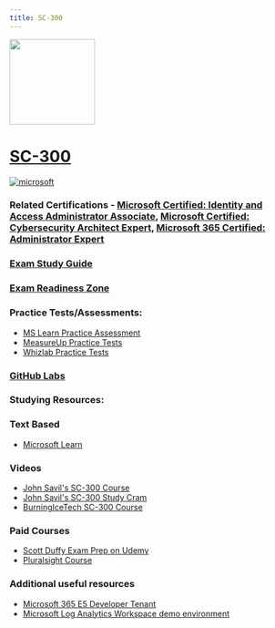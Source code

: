 ```yaml
---
title: SC-300
---
```


<img src="/sc-300.png" width="150" height="150">

# [SC-300](https://learn.microsoft.com/certifications/exams/sc-300)

<a href='https://learn.microsoft.com/en-us/certifications/browse/?type=role-based&levels=intermediate' target="_blank"><img alt='microsoft' src='https://img.shields.io/badge/associate-100000?style=for-the-badge&logo=microsoft&logoColor=white&labelColor=0078D4&color=212221'/></a> 

### Related Certifications - [Microsoft Certified: Identity and Access Administrator Associate](https://learn.microsoft.com/en-us/certifications/identity-and-access-administrator), [Microsoft Certified: Cybersecurity Architect Expert](https://learn.microsoft.com/en-us/certifications/cybersecurity-architect-expert), [Microsoft 365 Certified: Administrator Expert](https://learn.microsoft.com/en-us/certifications/m365-enterprise-administrator)


### [Exam Study Guide](https://aka.ms/sc300-studyguide)
### [Exam Readiness Zone](https://learn.microsoft.com/en-us/shows/exam-readiness-zone/preparing-for-sc-300-implement-identities-in-azure-ad-1-of-4/)

### Practice Tests/Assessments:
- [MS Learn Practice Assessment](https://learn.microsoft.com/certifications/exams/sc-300/practice/assessment?assessment-type=practice&assessmentId=60)
- [MeasureUp Practice Tests](https://www.measureup.com/microsoft-practice-test-sc-300-microsoft-identity-and-access-administrator.html)
- [Whizlab Practice Tests](https://www.whizlabs.com/microsoft-identity-and-access-administrator-sc-300/)

### [GitHub Labs](https://aka.ms/sc300labs)

### Studying Resources:

### Text Based
- [Microsoft Learn](https://learn.microsoft.com/certifications/exams/sc-300)
### Videos
- [John Savil's SC-300 Course](https://www.youtube.com/watch?v=LGpgqRVG65g&list=PLlVtbbG169nGj4rfaMUQiKiBZNDlxoo0y)
- [John Savil's SC-300 Study Cram](https://www.youtube.com/watch?v=LGpgqRVG65g&pp=ygUNc2MgMzAwIGNvdXJzZQ%3D%3D)
- [BurningIceTech SC-300 Course](https://www.youtube.com/playlist?list=PLc6LqxQFwub_x6ETpGZ2nCmlq5kJ_F1eH)
### Paid Courses
- [Scott Duffy Exam Prep on Udemy](https://www.udemy.com/course/sc300-azure/)
- [Pluralsight Course](https://www.pluralsight.com/paths/microsoft-identity-and-access-administrator-sc-300)
### Additional useful resources
- [Microsoft 365 E5 Developer Tenant](https://developer.microsoft.com/en-us/microsoft-365/dev-program)
- [Microsoft Log Analytics Workspace demo environment](https://aka.ms/lademo)
